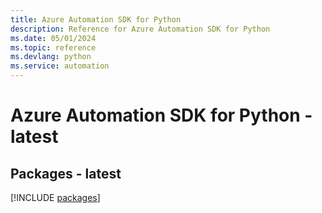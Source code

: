 ```yaml
---
title: Azure Automation SDK for Python
description: Reference for Azure Automation SDK for Python
ms.date: 05/01/2024
ms.topic: reference
ms.devlang: python
ms.service: automation
---
```

# Azure Automation SDK for Python - latest
## Packages - latest
[!INCLUDE [packages](automation-index.md)]